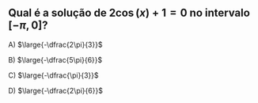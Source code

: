 ## Qual é a solução de $2\cos{(x)}+1=0$ no intervalo $[-\pi,0]$?
A) $\large{-\dfrac{2\pi}{3}}$

B) $\large{-\dfrac{5\pi}{6}}$

C) $\large{-\dfrac{\pi}{3}}$

D) $\large{-\dfrac{2\pi}{6}}$